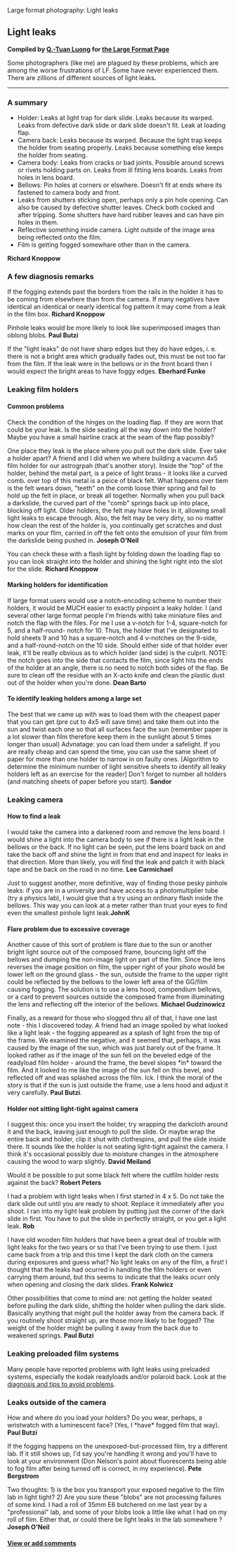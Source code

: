 Large format photography: Light leaks

Light leaks
-----------

**Compiled by [Q.-Tuan Luong](http://www.terragalleria.com/) for [the
Large Format Page](.)**

Some photographers (like me) are plagued by these problems, which are
among the worse frustrations of LF. Some have never experienced them.
There are zillions of different sources of light leaks.

------------------------------------------------------------------------

### A summary

-   Holder: Leaks at light trap for dark slide. Leaks because its
    warped. Leaks from defective dark slide or dark slide doesn't fit.
    Leak at loading flap.
-   Camera back: Leaks because its warped. Because the light trap keeps
    the holder from seating properly. Leaks because something else keeps
    the holder from seating.
-   Camera body: Leaks from cracks or bad joints. Possible around screws
    or rivets holding parts on. Leaks from ill fitting lens boards.
    Leaks from holes in lens board.
-   Bellows: Pin holes at corners or elswhere. Doesn't fit at ends where
    its fastened to camera body and front.
-   Leaks from shutters sticking open, perhaps only a pin hole opening.
    Can also be caused by defective shutter leaves. Check both cocked
    and after tripping. Some shutters have hard rubber leaves and can
    have pin holes in them.
-   Reflective something inside camera. Light outside of the image area
    being reflected onto the film.
-   Film is getting fogged somewhare other than in the camera.

**Richard Knoppow**

### A few diagnosis remarks

If the fogging extends past the borders from the rails in the holder it
has to be coming from elsewhere than from the camera. If many negatives
have identical an identical or nearly identical fog pattern it may come
from a leak in the film box. **Richard Knoppow**

Pinhole leaks would be more likely to look like superimposed images than
oblong blobs. **Paul Butzi**

If the "light leaks" do not have sharp edges but they do have edges, i.
e. there is not a bright area which gradually fades out, this must be
not too far from the film. If the leak were in the bellows or in the
front board then I would expect the bright areas to have foggy edges.
**Eberhard Funke**

### Leaking film holders

#### Common problems

Check the condition of the hinges on the loading flap. If they are worn
that could be your leak. Is the slide seating all the way down into the
holder? Maybe you have a small hairline crack at the seam of the flap
possibly?

One place they leak is the place where you pull out the dark slide. Ever
take a holder apart? A friend and I did when we where building a vacumn
4x5 film holder for our astrogrpah (that's another story). Inside the
"top" of the holder, behind the metal part, is a peice of light brass -
it looks like a curved comb. over top of this metal is a peice of black
felt. What happens over tiem is the felt wears down, "teeth" on the comb
loose thier spring and fail to hold up the felt in place, or break all
together. Normally when you pull back a darkslide, the curved part of
the "comb" springs back up into place, blocking off light. Older
holders, the felt may have holes in it, allowing small light leaks to
escape through. Also, the felt may be very dirty, so no matter how clean
the rest of the holder is, you continually get scratches and dust marks
on your flim, carried in off the felt onto the emulsion of your film
from the darkslide being pushed in. **Joseph O'Neil**

You can check these with a flash light by folding down the loading flap
so you can look straight into the holder and shining the light right
into the slot for the slide. **Richard Knoppow**

#### Marking holders for identification

If large format users would use a notch-encoding scheme to number their
holders, it would be MUCH easier to exactly pinpoint a leaky holder. I
(and several other large format people I'm friends with) take miniature
files and notch the flap with the files. For me I use a v-notch for 1-4,
square-notch for 5, and a half-round- notch for 10. Thus, the holder
that I've designated to hold sheets 9 and 10 has a square-notch and 4
v-notches on the 9-side, and a half-round-notch on the 10 side. Should
either side of that holder ever leak, it'll be really obvious as to
which holder (and side) is the culprit. NOTE: the notch goes into the
side that contacts the film, since light hits the ends of the holder at
an angle, there is no need to notch both sides of the flap. Be sure to
clean off the residue with an X-acto knife and clean the plastic dust
out of the holder when you're done. **Dean Barto**

#### To identify leaking holders among a large set

The best that we came up with was to load them with the cheapest paper
that you can get (pre cut to 4x5 will save time) and take them out into
the sun and twist each one so that all surfaces face the sun (remember
paper is a lot slower than film therefore keep them in the sunlight
about 5 times longer than usual) Advnatage: you can load them under a
safelight. If you are really cheap and can spend the time, you can use
the same sheet of paper for more than one holder to narrow in on faulty
ones. \[Algorithm to determine the minimum number of light sensitive
sheets to identify all leaky holders left as an exercise for the
reader\] Don't forget to number all holders (and matching sheets of
paper before you start). **Sandor**

### Leaking camera

#### How to find a leak

I would take the camera into a darkened room and remove the lens board.
I would shine a light into the camera body to see if there is a light
leak in the bellows or the back. If no light can be seen, put the lens
board back on and take the back off and shine the light in from that end
and inspect for leaks in that direction. More than likely, you will find
the leak and patch it with black tape and be back on the road in no
time. **Lee Carmichael**

Just to suggest another, more definitive, way of finding those pesky
pinhole leaks: if you are in a university and have access to a
photomultiplier tube (try a physics lab), I would give that a try using
an ordinary flash inside the bellows. This way you can look at a meter
rather than trust your eyes to find even the smallest pinhole light
leak.**JohnK**

#### Flare problem due to excessive coverage

Another cause of this sort of problem is flare due to the sun or another
bright light source out of the composed frame, bouncing light off the
bellows and dumping the non-image light on part of the film. Since the
lens reverses the image position on film, the upper right of your photo
would be lower left on the ground glass - the sun, outside the frame to
the upper right could be reflected by the bellows to the lower left area
of the GG/film causing fogging. The solution is to use a lens hood,
compendium bellows, or a card to prevent sources outside the composed
frame from illuminating the lens and reflecting off the interior of the
bellows. **Michael Gudzinowicz**

Finally, as a reward for those who slogged thru all of that, I have one
last note - this I discovered today. A friend had an image spoiled by
what looked like a light leak - the fogging appeared as a splash of
light from the top of the frame. We examined the negative, and it seemed
that, perhaps, it was caused by the image of the sun, which was just
barely out of the frame. It looked rather as if the image of the sun
fell on the beveled edge of the readyload film holder - around the
frame, the bevel slopes \*in\* toward the film. And it looked to me like
the image of the sun fell on this bevel, and reflected off and was
splashed across the film. Ick. I think the moral of the story is that if
the sun is just outside the frame, use a lens hood and adjust it very
carefully. **Paul Butzi**.

#### Holder not sitting light-tight against camera

I suggest this: once you insert the holder, try wrapping the darkcloth
around it and the back, leaving just enough to pull the slide. Or maybe
wrap the entire back and holder, clip it shut with clothespins, and pull
the slide inside there. It sounds like the holder is not seating
light-tight against the camera. I think it's occasional possibly due to
moisture changes in the atmosphere causing the wood to warp slightly.
**David Meiland**

Would it be possible to put some black felt where the cutfilm holder
rests against the back? **Robert Peters**

I had a problem with light leaks when I first started in 4 x 5. Do not
take the dark slide out until you are ready to shoot. Replace it
immediately after you shoot. I ran into my light leak problem by putting
just the corner of the dark slide in first. You have to put the slide in
perfectly straight, or you get a light leak. **Rob**

I have old wooden film holders that have been a great deal of trouble
with light leaks for the two years or so that I've been trying to use
them. I just came back from a trip and this time I kept the dark cloth
on the camera during exposures and guess what? No light leaks on any of
the film, a first! I thought that the leaks had ocurred in handling the
film holders or even carrying them around, but this seems to indicate
that the leaks ocurr only when opening and closing the dark slides.
**Frank Kolwicz**

Other possibilities that come to mind are: not getting the holder seated
before pulling the dark slide, shifting the holder when pulling the dark
slide. Basically anything that might pull the holder away from the
camera back. If you routinely shoot straight up, are those more likely
to be fogged? The weight of the holder might be pulling it away from the
back due to weakened springs. **Paul Butzi**

### Leaking preloaded film systems

Many people have reported problems with light leaks using preloaded
systems, especially the kodak readyloads and/or polaroid back. Look at
the [diagnosis and tips to avoid problems](holders.html#readyloads).

### Leaks outside of the camera

How and where do you load your holders? Do you wear, perhaps, a
wristwatch with a luminescent face? (Yes, I \*have\* fogged film that
way). **Paul Butzi**

If the fogging happens on the unexposed-but-processed film, try a
different lab. If it still shows up, I'd say you're handling it wrong
and you'll have to look at your environment (Don Nelson's point about
fluorescents being able to fog film after being turned off is correct,
in my experience). **Pete Bergstrom**

Two thoughts: 1) is the box you transport your exposed negative to the
film lab in light tight? 2) Are you sure these "blobs" are not
processing failures of some kind. I had a roll of 35mm E6 butchered on
me last year by a "professional" lab, and some of your blobs look a
little like what I had on my roll of film. Either that, or could there
be light leaks in the lab somewhere ? **Joseph O'Neil**

#### [View or add comments](http://www.greenspun.com/com/qtluong/photography/lf/leaks.html)
